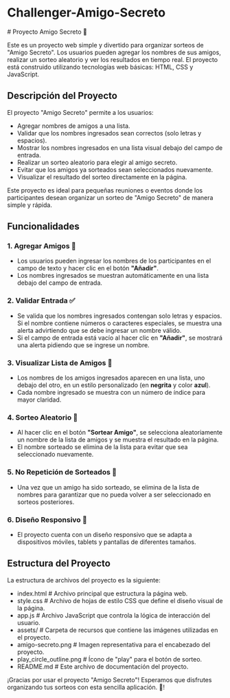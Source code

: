 <h1>Challenger-Amigo-Secreto</h1> 
# Proyecto Amigo Secreto 🎉

Este es un proyecto web simple y divertido para organizar sorteos de "Amigo Secreto". Los usuarios pueden agregar los nombres de sus amigos, realizar un sorteo aleatorio y ver los resultados en tiempo real. El proyecto está construido utilizando tecnologías web básicas: HTML, CSS y JavaScript.

## Descripción del Proyecto

El proyecto "Amigo Secreto" permite a los usuarios:
- Agregar nombres de amigos a una lista.
- Validar que los nombres ingresados sean correctos (solo letras y espacios).
- Mostrar los nombres ingresados en una lista visual debajo del campo de entrada.
- Realizar un sorteo aleatorio para elegir al amigo secreto.
- Evitar que los amigos ya sorteados sean seleccionados nuevamente.
- Visualizar el resultado del sorteo directamente en la página.

Este proyecto es ideal para pequeñas reuniones o eventos donde los participantes desean organizar un sorteo de "Amigo Secreto" de manera simple y rápida.

## Funcionalidades

### 1. **Agregar Amigos** 📝
- Los usuarios pueden ingresar los nombres de los participantes en el campo de texto y hacer clic en el botón **"Añadir"**.
- Los nombres ingresados se muestran automáticamente en una lista debajo del campo de entrada.
  
### 2. **Validar Entrada** ✅
- Se valida que los nombres ingresados contengan solo letras y espacios. Si el nombre contiene números o caracteres especiales, se muestra una alerta advirtiendo que se debe ingresar un nombre válido.
- Si el campo de entrada está vacío al hacer clic en **"Añadir"**, se mostrará una alerta pidiendo que se ingrese un nombre.

### 3. **Visualizar Lista de Amigos** 👥
- Los nombres de los amigos ingresados aparecen en una lista, uno debajo del otro, en un estilo personalizado (en **negrita** y color **azul**).
- Cada nombre ingresado se muestra con un número de índice para mayor claridad.

### 4. **Sorteo Aleatorio** 🎲
- Al hacer clic en el botón **"Sortear Amigo"**, se selecciona aleatoriamente un nombre de la lista de amigos y se muestra el resultado en la página.
- El nombre sorteado se elimina de la lista para evitar que sea seleccionado nuevamente.

### 5. **No Repetición de Sorteados** 🚫
- Una vez que un amigo ha sido sorteado, se elimina de la lista de nombres para garantizar que no pueda volver a ser seleccionado en sorteos posteriores.

### 6. **Diseño Responsivo** 📱
- El proyecto cuenta con un diseño responsivo que se adapta a dispositivos móviles, tablets y pantallas de diferentes tamaños.

## Estructura del Proyecto

La estructura de archivos del proyecto es la siguiente:

- index.html # Archivo principal que estructura la página web.
- style.css # Archivo de hojas de estilo CSS que define el diseño visual de la página.
- app.js # Archivo JavaScript que controla la lógica de interacción del usuario.
- assets/ # Carpeta de recursos que contiene las imágenes utilizadas en el proyecto.
- amigo-secreto.png # Imagen representativa para el encabezado del proyecto.
- play_circle_outline.png # Ícono de "play" para el botón de sorteo.
- README.md # Este archivo de documentación del proyecto.

¡Gracias por usar el proyecto "Amigo Secreto"! Esperamos que disfrutes organizando tus sorteos con esta sencilla aplicación. 🎉!
